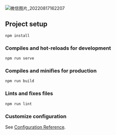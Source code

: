 ![微信图片_20220817162207](https://user-images.githubusercontent.com/20126997/185070834-40fe2f8c-b829-43df-b7c3-2a2c14a6d7da.png)

## Project setup
```
npm install
```

### Compiles and hot-reloads for development
```
npm run serve
```

### Compiles and minifies for production
```
npm run build
```

### Lints and fixes files
```
npm run lint
```

### Customize configuration
See [Configuration Reference](https://cli.vuejs.org/config/).
